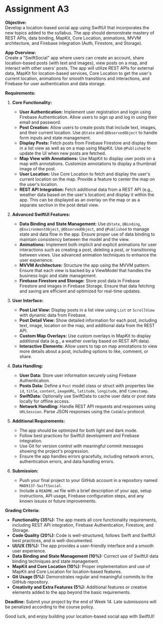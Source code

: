 # Assignment A3

**Objective:**  
Develop a location-based social app using SwiftUI that incorporates the new topics added to the syllabus. The app should demonstrate mastery of REST APIs, data binding, MapKit, Core Location, animations, MVVM architecture, and Firebase integration (Auth, Firestore, and Storage).

**App Overview:**  
Create a "SwiftSocial" app where users can create an account, share location-based posts (with text and images), view posts on a map, and interact with other users' posts. The app will utilize REST APIs for external data, MapKit for location-based services, Core Location to get the user's current location, animations for smooth transitions and interactions, and Firebase for user authentication and data storage.

**Requirements:**

1. **Core Functionality:**
   - **User Authentication:** Implement user registration and login using Firebase Authentication. Allow users to sign up and log in using their email and password.
   - **Post Creation:** Allow users to create posts that include text, images, and their current location. Use `@State` and `@ObservedObject` to handle form inputs and state management.
   - **Display Posts:** Fetch posts from Firebase Firestore and display them in a list view as well as on a map using MapKit. Use `@Published` to update the UI when new posts are fetched.
   - **Map View with Annotations:** Use MapKit to display user posts on a map with annotations. Customize annotations to display a thumbnail image of the post.
   - **User Location:** Use Core Location to fetch and display the user's current location on the map. Provide a feature to center the map on the user's location.
   - **REST API Integration:** Fetch additional data from a REST API (e.g., weather data based on the user's location) and display it within the app. This can be displayed as an overlay on the map or as a separate section in the post detail view.

2. **Advanced SwiftUI Features:**
   - **Data Binding and State Management:** Use `@State`, `@Binding`, `@EnvironmentObject`, `@ObservedObject`, and `@Published` to manage state and data flow in the app. Ensure proper use of data binding to maintain consistency between the model and the view.
   - **Animations:** Implement both implicit and explicit animations for user interactions such as creating a post, deleting a post, or transitioning between views. Use advanced animation techniques to enhance the user experience.
   - **MVVM Architecture:** Structure the app using the MVVM pattern. Ensure that each view is backed by a ViewModel that handles the business logic and state management.
   - **Firebase Firestore and Storage:** Store post data in Firebase Firestore and images in Firebase Storage. Ensure that data fetching and saving are efficient and optimized for real-time updates.

3. **User Interface:**
   - **Post List View:** Display posts in a list view using `List` or `ScrollView` with dynamic data from Firebase.
   - **Post Detail View:** Show detailed information for each post, including text, image, location on the map, and additional data from the REST API.
   - **Custom Map Overlays:** Use custom overlays in MapKit to display additional data (e.g., a weather overlay based on REST API data).
   - **Interactive Elements:** Allow users to tap on map annotations to view more details about a post, including options to like, comment, or share.

4. **Data Handling:**
   - **User Data:** Store user information securely using Firebase Authentication.
   - **Posts Data:** Define a `Post` model class or struct with properties like `id`, `title`, `content`, `imageURL`, `latitude`, `longitude`, and `timestamp`.
   - **SwiftData:** Optionally use SwiftData to cache user data or post data locally for offline access.
   - **Network Handling:** Handle REST API requests and responses using `URLSession`. Parse JSON responses using the `Codable` protocol.

5. **Additional Requirements:**
   - The app should be optimized for both light and dark mode.
   - Follow best practices for SwiftUI development and Firebase integration.
   - Use Git for version control with meaningful commit messages showing the project's progression.
   - Ensure the app handles errors gracefully, including network errors, authentication errors, and data handling errors.

6. **Submission:**
   - Push your final project to your GitHub account in a repository named `MAD9137-SwiftSocial`.
   - Include a `README.md` file with a brief description of your app, setup instructions, API usage, Firebase configuration steps, and any known issues or future improvements.

**Grading Criteria:**

- **Functionality (35%):** The app meets all core functionality requirements, including REST API integration, Firebase Authentication, Firestore, and Storage.
- **Code Quality (20%):** Code is well-structured, follows Swift and SwiftUI best practices, and is well-documented.
- **UI/UX (15%):** The app provides a user-friendly interface and a smooth user experience.
- **Data Binding and State Management (10%):** Correct use of SwiftUI data binding techniques and state management.
- **MapKit and Core Location (10%):** Proper implementation and use of MapKit and Core Location for location-based features.
- **Git Usage (5%):** Demonstrates regular and meaningful commits to the GitHub repository.
- **Creativity and Extra Features (5%):** Additional features or creative elements added to the app beyond the basic requirements.

**Deadline:** Submit your project by the end of Week 14. Late submissions will be penalized according to the course policy.

Good luck, and enjoy building your location-based social app with SwiftUI!